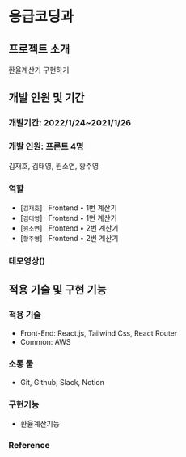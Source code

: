 # 응급코딩과

## 프로젝트 소개

환율계산기 구현하기

## 개발 인원 및 기간

### 개발기간: 2022/1/24~2021/1/26

### 개발 인원: 프론트 4명

김재호, 김태영, 원소연, 황주영

### 역할

- [`김재호`] &nbsp; Frontend • 1번 계산기
- [`김태영`] &nbsp; Frontend • 1번 계산기
- [`원소연`] &nbsp; Frontend • 2번 계산기
- [`황주영`] &nbsp; Frontend • 2번 계산기

### 데모영상()

## 적용 기술 및 구현 기능

### 적용 기술

- Front-End: React.js, Tailwind Css, React Router
- Common: AWS

### 소통 툴

- Git, Github, Slack, Notion

### 구현기능

- 환율계산기능

### Reference
